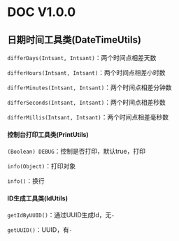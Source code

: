 # DOC V1.0.0

## 日期时间工具类(DateTimeUtils)

`differDays(Intsant, Intsant)`：两个时间点相差天数

`differHours(Intsant, Intsant)`：两个时间点相差小时数

`differMinutes(Intsant, Intsant)`：两个时间点相差分钟数

`differSeconds(Intsant, Intsant)`：两个时间点相差秒数

`differMillis(Intsant, Intsant)`：两个时间点相差毫秒数

#### 控制台打印工具类(PrintUtils)

`(Boolean) DEBUG`：控制是否打印，默认true，打印

`info(Object)`：打印对象

`info()`：换行

#### ID生成工具类(IdUtils)

`getIdByUUID()`：通过UUID生成Id，无`-`

`getUUID()`：UUID，有`-`